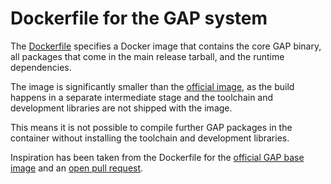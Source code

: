 # Dockerfile for the GAP system

The [Dockerfile](/Dockerfile) specifies a Docker image that contains the core GAP binary, all packages that come in the main release tarball, and the runtime dependencies.

The image is significantly smaller than the [official image](https://hub.docker.com/r/gapsystem/gap-docker), as the build happens in a separate intermediate stage and the toolchain and development libraries are not shipped with the image.

This means it is not possible to compile further GAP packages in the container without installing the toolchain and development libraries.

Inspiration has been taken from the Dockerfile for the [official GAP base image](https://github.com/gap-system/gap-docker-base) and an [open pull request](https://github.com/gap-system/gap-docker-base/pull/32).
